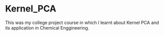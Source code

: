# Kernel_PCA
This was my college project course in which I learnt about Kernel PCA and its application in Chemical Enggineering.
